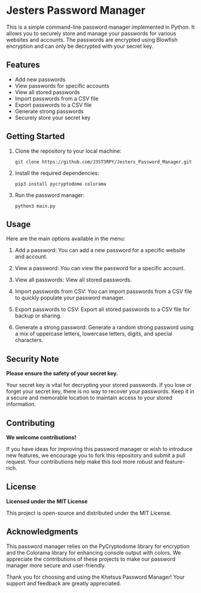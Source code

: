 # Jesters Password Manager

This is a simple command-line password manager implemented in Python. It allows you to securely store and manage your passwords for various websites and accounts. The passwords are encrypted using Blowfish encryption and can only be decrypted with your secret key.

## Features

- Add new passwords
- View passwords for specific accounts
- View all stored passwords
- Import passwords from a CSV file
- Export passwords to a CSV file
- Generate strong passwords
- Securely store your secret key

## Getting Started

1. Clone the repository to your local machine:

   ```
   git clone https://github.com/J3ST3RPY/Jesters_Password_Manager.git
   ```

2. Install the required dependencies:

   ```
   pip3 install pycryptodome colorama
   ```

3. Run the password manager:

   ```
   python3 main.py
   ```
## Usage
Here are the main options available in the menu:

1. Add a password: You can add a new password for a specific website and account.

2. View a password: You can view the password for a specific account.

3. View all passwords: View all stored passwords.

4. Import passwords from CSV: You can import passwords from a CSV file to quickly populate your password manager.

5. Export passwords to CSV: Export all stored passwords to a CSV file for backup or sharing.

6. Generate a strong password: Generate a random strong password using a mix of uppercase letters, lowercase letters, digits, and special characters.

## Security Note

**Please ensure the safety of your secret key.**

Your secret key is vital for decrypting your stored passwords. If you lose or forget your secret key, there is no way to recover your passwords. Keep it in a secure and memorable location to maintain access to your stored information.

## Contributing

**We welcome contributions!**

If you have ideas for improving this password manager or wish to introduce new features, we encourage you to fork this repository and submit a pull request. Your contributions help make this tool more robust and feature-rich.

## License

**Licensed under the MIT License**

This project is open-source and distributed under the MIT License.

## Acknowledgments

This password manager relies on the PyCryptodome library for encryption and the Colorama library for enhancing console output with colors. We appreciate the contributions of these projects to make our password manager more secure and user-friendly.

Thank you for choosing and using the Khetsus Password Manager! Your support and feedback are greatly appreciated.
